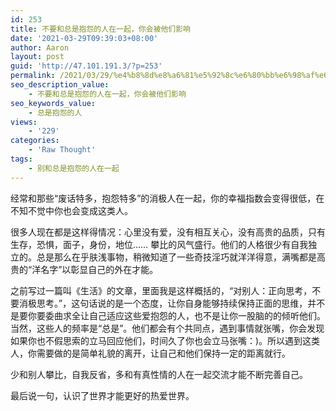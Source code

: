 ```yaml
---
id: 253
title: 不要和总是抱怨的人在一起，你会被他们影响
date: '2021-03-29T09:39:03+08:00'
author: Aaron
layout: post
guid: 'http://47.101.191.3/?p=253'
permalink: /2021/03/29/%e4%b8%8d%e8%a6%81%e5%92%8c%e6%80%bb%e6%98%af%e6%8a%b1%e6%80%a8%e7%9a%84%e4%ba%ba%e5%9c%a8%e4%b8%80%e8%b5%b7%ef%bc%8c%e4%bd%a0%e4%bc%9a%e8%a2%ab%e4%bb%96%e4%bb%ac%e5%bd%b1%e5%93%8d/
seo_description_value:
    - 不要和总是抱怨的人在一起，你会被他们影响
seo_keywords_value:
    - 总是抱怨的人
views:
    - '229'
categories:
    - 'Raw Thought'
tags:
    - 别和总是抱怨的人在一起
---
```


经常和那些“废话特多，抱怨特多”的消极人在一起，你的幸福指数会变得很低，在不知不觉中你也会变成这类人。

很多人现在都是这样得情况：心里没有爱，没有相互关心，没有高贵的品质，只有生存，恐惧，面子，身份，地位…… 攀比的风气盛行。他们的人格很少有自我独立的。总是那么在乎肤浅事物，稍微知道了一些奇技淫巧就洋洋得意，满嘴都是高贵的“洋名字”以彰显自己的外在才能。

之前写过一篇叫《生活》的文章，里面我是这样概括的，“对别人：正向思考，不要消极思考。”，这句话说的是一个态度，让你自身能够持续保持正面的思维，并不是要你要委曲求全让自己适应这些爱抱怨的人，也不是让你一股脑的的倾听他们。当然，这些人的频率是“总是”。他们都会有个共同点，遇到事情就张嘴，你会发现如果你也不假思索的立马回应他们，时间久了你也会立马张嘴：)。所以遇到这类人，你需要做的是简单礼貌的离开，让自己和他们保持一定的距离就行。

少和别人攀比，自我反省，多和有真性情的人在一起交流才能不断完善自己。

最后说一句，认识了世界才能更好的热爱世界。